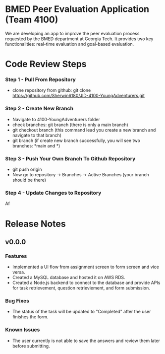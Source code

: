 # BMED Peer Evaluation Application (Team 4100)

We are developing an app to improve the peer evaluation process requested by the BMED department at Georgia Tech. It provides two key functionalities: real-time evaluation and goal-based evaluation.
# Code Review Steps
### Step 1 - Pull From Repository
* clone repository from github: git clone https://github.com/Sherwin6180/JID-4100-YoungAdventurers.git
### Step 2 - Create New Branch
* Navigate to 4100-YoungAdventurers folder
* check branches: git branch (there is only a main branch)
* git checkout branch <branch-name> (this command lead you create a new branch and navigate to that branch)
* git branch (if create new branch successfully, you will see two branches: *main and *<branch-name>)
### Step 3 - Push Your Own Branch To Github Repository
* git push origin <branch-name>
* Now go to repository -> Branches -> Active Branches (your branch should be there)
### Step 4 - Update Changes to Repository
Af
# Release Notes
## v0.0.0
### Features
* Implemented a UI flow from assignment screen to form screen and vice versa.
* Created a MySQL database and hosted it on AWS RDS.
* Created a Node.js backend to connect to the database and provide APIs for task retrievement, question retrieviement, and form submission.
### Bug Fixes
* The status of the task will be updated to "Completed" after the user finishes the form.
### Known Issues
* The user currently is not able to save the answers and review them later before submitting.
